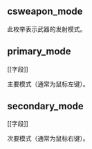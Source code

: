 ## csweapon_mode

此枚举表示武器的发射模式。

## primary_mode

[[字段]]

主要模式（通常为鼠标左键）。

## secondary_mode

[[字段]]

次要模式（通常为鼠标右键）。